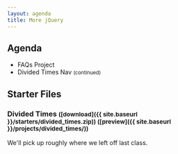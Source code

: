 ```yaml
---
layout: agenda
title: More jQuery
---
```


## Agenda

- FAQs Project
- Divided Times Nav <small>(continued)</small>

## Starter Files

### Divided Times <small>([download]({{ site.baseurl }}/starters/divided_times.zip)) ([preview]({{ site.baseurl }}/projects/divided_times/))</small>

We'll pick up roughly where we left off last class.
